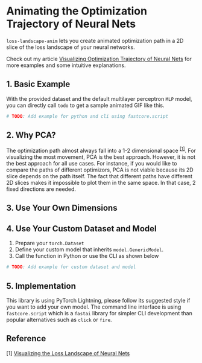 # Animating the Optimization Trajectory of Neural Nets

`loss-landscape-anim` lets you create animated optimization path in a 2D slice of the loss landscape of your neural networks.

Check out my article [Visualizing Optimization Trajectory of Neural Nets](https://towardsdatascience.com/from-animation-to-intuition-visualizing-optimization-trajectory-in-neural-nets-726e43a08d85?sk=dae85760fb921ecacddbe1af903e3c69) for more examples and some intuitive explanations.

## 1. Basic Example

With the provided dataset and the default multilayer perceptron `MLP` model, you can directly call `todo` to get a sample animated GIF like this.

```py
# TODO: Add example for python and cli using fastcore.script
```

## 2. Why PCA?

The optimization path almost always fall into a 1-2 dimensional space <sup>[[1]](#reference)</sup>. For visualizing the most movement, PCA is the best approach. However, it is not the best approach for all use cases. For instance, if you would like to compare the paths of different optimizors, PCA is not viable because its 2D slice depends on the path itself. The fact that different paths have different 2D slices makes it impossible to plot them in the same space. In that case, 2 fixed directions are needed.

## 3. Use Your Own Dimensions


## 4. Use Your Custom Dataset and Model

1. Prepare your `torch.Dataset`
2. Define your custom model that inherits `model.GenericModel`.
3. Call the function in Python or use the CLI as shown below

```py
# TODO: Add example for custom dataset and model
```

## 5. Implementation

This library is using PyTorch Lightning, please follow its suggested style if you want to add your own model. The command line interface is using `fastcore.script` which is a `fastai` library for simpler CLI development than popular alternatives such as `click` or `fire`.

## Reference

[1] [Visualizing the Loss Landscape of Neural Nets](https://arxiv.org/abs/1712.09913v3)
